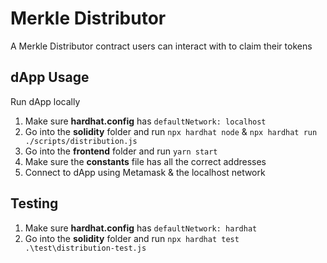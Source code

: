 # Merkle Distributor
A Merkle Distributor contract users can interact with to claim their tokens

## dApp Usage
Run dApp locally

1. Make sure **hardhat.config** has `defaultNetwork: localhost`
2. Go into the **solidity** folder and run `npx hardhat node` & `npx hardhat run ./scripts/distribution.js`
3. Go into the **frontend** folder and run `yarn start`
4. Make sure the **constants** file has all the correct addresses
5. Connect to dApp using Metamask & the localhost network

## Testing

1. Make sure **hardhat.config** has `defaultNetwork: hardhat`
2. Go into the **solidity** folder and run `npx hardhat test .\test\distribution-test.js`
